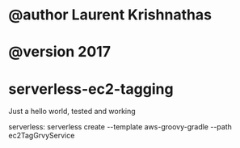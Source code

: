 # @author Laurent Krishnathas
# @version 2017


# serverless-ec2-tagging
Just a hello world, tested and working

serverless:
  serverless create --template aws-groovy-gradle --path ec2TagGrvyService
 
 
